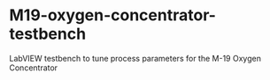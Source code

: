 # M19-oxygen-concentrator-testbench
LabVIEW testbench to tune process parameters for the M-19 Oxygen Concentrator
